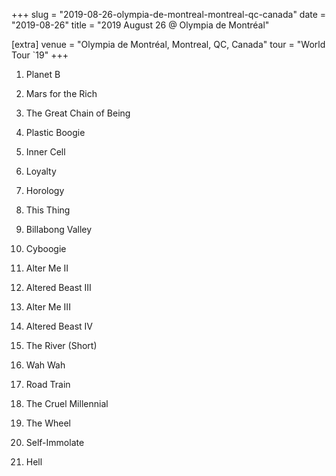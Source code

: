 +++
slug = "2019-08-26-olympia-de-montreal-montreal-qc-canada"
date = "2019-08-26"
title = "2019 August 26 @ Olympia de Montréal"

[extra]
venue = "Olympia de Montréal, Montreal, QC, Canada"
tour = "World Tour `19"
+++


 1. Planet B

 2. Mars for the Rich

 3. The Great Chain of Being

 4. Plastic Boogie

 5. Inner Cell

 6. Loyalty

 7. Horology

 8. This Thing

 9. Billabong Valley

10. Cyboogie

11. Alter Me II

12. Altered Beast III

13. Alter Me III

14. Altered Beast IV

15. The River
    (Short)

16. Wah Wah

17. Road Train

18. The Cruel Millennial

19. The Wheel

20. Self-Immolate

21. Hell


